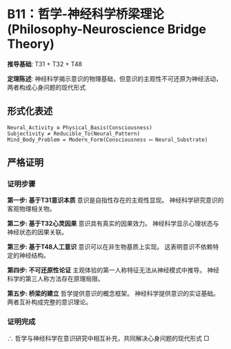 # B11：哲学-神经科学桥梁理论 (Philosophy-Neuroscience Bridge Theory)

**推导基础**: T31 + T32 + T48

**定理陈述**: 神经科学揭示意识的物理基础，但意识的主观性不可还原为神经活动，两者构成心身问题的现代形式

## 形式化表述
```
Neural_Activity ≅ Physical_Basis(Consciousness)
Subjectivity ≠ Reducible_To(Neural_Pattern)
Mind_Body_Problem = Modern_Form(Consciousness ⟷ Neural_Substrate)
```

## 严格证明

### 证明步骤

**第一步: 基于T31意识本质**
意识是自指性存在的主观性显现。
神经科学研究意识的客观物理相关物。

**第二步: 基于T32心灵因果**
意识具有真实的因果效力。
神经科学显示心理状态与神经状态的因果关联。

**第三步: 基于T48人工意识**
意识可以在非生物基质上实现。
这表明意识不依赖特定的神经结构。

**第四步: 不可还原性论证**
主观体验的第一人称特征无法从神经模式中推导。
神经科学的第三人称方法存在原理局限。

**第五步: 桥梁的建立**
哲学提供意识的概念框架。
神经科学提供意识的实证基础。
两者互补构成完整的意识理论。

### 证明完成
∴ 哲学与神经科学在意识研究中相互补充，共同解决心身问题的现代形式 □